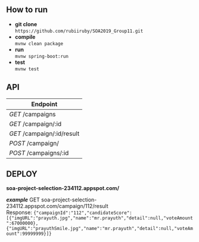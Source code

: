 
## **How to run**

 - **git clone**<br>
 `https://github.com/rubiiruby/SOA2019_Group11.git`
 - **compile**<br>
 `mvnw clean package`
 - **run**<br>
 `mvnw spring-boot:run`
 - **test**<br>
 `mvnw test`

## **API**
| Endpoint | 
|--|
| *GET*    /campaigns |
| *GET*    /campaign/:id |
| *GET*    /campaign/:id/result | 
| *POST*   /campaign/|
| *POST*   /campaigns/:id|


## **DEPLOY**

**soa-project-selection-234112.appspot.com/**

***example***
GET soa-project-selection-234112.appspot.com/campaign/112/result <br>
Response: `{"campaignId":"112","candidateScore":[{"imgURL":"prayuth.jpg","name":"mr.prayuth","detail":null,"voteAmount":67000000},{"imgURL":"prayuthSmile.jpg","name":"mr.prayuth","detail":null,"voteAmount":99999999}]}`

